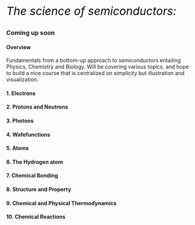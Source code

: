 <p style="font-size:30px; color:#000000;"><i>The science of semiconductors:</i></p>

### Coming up soon

#### Overview
Fundamentals from a bottom-up approach to semiconductors entailing Physics, Chemistry and Biology. Will be covering various topics, and hope to build a nice course that is centralized on simplicity but illustration and visualization.

#### 1. Electrons

#### 2. Protons and Neutrons

#### 3. Photons

#### 4. Wafefunctions

#### 5. Atoms

#### 6. The Hydrogen atom

#### 7. Chemical Bonding

#### 8. Structure and Property

#### 9. Chemical and Physical Thermodynamics

#### 10. Chemical Reactions

